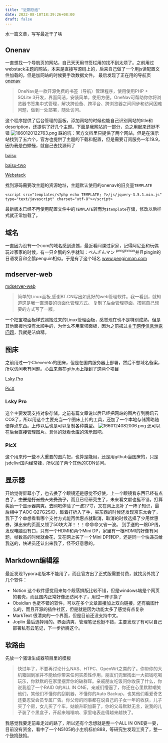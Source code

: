 ```yaml
---
title: "近期总结"
date: 2022-08-10T18:39:26+08:00
draft: false
---
```


水一篇文章，写写最近干了啥

## Onenav

一直想找一个导航页的网站，自己天天用书签栏用的找不到太烦了。之前用过webstack主题的网站，本来是直接写源码上的，后来自己做了一个用js读配置文件加载的，但是加网站的时候要手改数据文件。
最后发现了正在用的导航页[onenav](https://github.com/helloxz/onenav)

> OneNav是一款开源免费的书签（导航）管理程序，使用使用PHP + SQLite 3开发，界面简洁，安装简单，使用方便。OneNav可帮助你你将浏览器书签集中式管理，解决跨设备、跨平台、跨浏览器之间同步和访问困难问题，做到一处部署，随处访问。

这个程序提供了后台管理的面板，添加网站的时候也能自己识别网站的title和description，还提供了好几个主题。下面是我网站的一部分，总之用起来还挺不错
![1660120122763.png](https://img.braindance.top/artical/2022/08/10/62f36c3a7fccb.png)
踩的坑：官方文档里只提供了两个网站，但是在演示站找到了五六个，官方也提供了主题的下载和配置，但是需要订阅服务一年19.9，~~因为我是白嫖怪~~，就自己去找源码了

[baisu](https://gitee.com/baisucode/onenav-theme)

[baisu-two](https://gitee.com/baisucode/baisu-two)

[Webstack](https://github.com/imsyy/OneNav)

找到源码需要改主题的资源地址，主题默认使用的onenav的旧变量`TEMPLATE`

```
<script src="templates/<?php echo TEMPLATE; ?>/js/jquery-3.5.1.min.js" type="text/javascript" charset="utf-8"></script>
```

最新版本已经不再使用配置文件中的`TEMPLATE`转而为`$template`存储，修改以后样式就正常加载了。

## 域名

一直因为没有一个com的域名感到遗憾，最近看间谍过家家，记得阿尼亚和玩偶玩过家家的时候，有一只企鹅的名字就叫：ペんぎんマン  <sup>penginman</sup>并且pingin的日语发音和企鹅penguin相似。于是有了这个域名
www.penginman.com

## mdserver-web

[mdserver-web](https://github.com/midoks/mdserver-web)

> 简单的Linux面板,感谢BT.CN写出如此好的web管理软件。我一看到，就知道这是我一直想要的页面化管理方式。 复制了后台管理界面，按照自己想要的方式写了一版。

一个把宝塔面板样式照搬过来的Linux管理面板，感觉现在也不是特别成熟，但是其他面板也没有太顺手的，为什么不用宝塔面板，因为之前报过[关于网传信息泄露问题](https://github.com/aaPanel/BaoTa/issues/102)，我就是洁癖精。

## 图床

之前用过一个Chevereto的图床，但是在国内服务器上部署，然后不想域名备案，所以访问老有问题。心血来潮在github上搜到了这两个项目

[Lsky Pro](https://github.com/lsky-org/lsky-pro)

[PicX](https://github.com/XPoet/picx)

### Lsky Pro

这个主要发现支持对象存储，之前有篇文章说以后已经把网站的图片存到腾讯云COS了，所以用这个主要充当一个图床上传的工具，还加了一个本地存储策略随便存点东西。上传以后也是可以复制各种类型。
![1660124082006.png](https://img.braindance.top/artical/2022/08/10/62f37bb2cd17f.png)
还可以在后台直接管理图片。具体的就看仓库的演示图吧。

### PicX

这个用来传一些不大重要的图片把，也算是能用，还是用github当图床的，只是jsdelivr国内经常挂，所以加了两个其他的CDN访问。

## 显示器

开始觉得屏幕小了，也去换了个眼镜还是感觉不好使，上一个眼镜看东西已经有点白了，~~主要是打派找人太费劲了~~，而且已经研究生了，未来看文献也挺不错，打算奖励一个显示器爽爽。去网吧体验了一波27寸，又在网上恶补了一阵子知识，最后相中了AOC Q27G2S/D，趁着打折入了手，买东西的时候还发现京东太会了，我下了个单想看看哪个支付方式能再优惠点就取消，取消的时候选择了少用优惠券，弹出来的页面又领了50块大洋！！！😎😎😎又省一波。
到手送的一跟DP线，发现电脑没有口，只有一个HDMI和两个Mini DP，家里有一根HDMI的好像有问题，帧数高的时候就会花，又在网上买了一个Mini DP转DP，还是同一个快递员给我送的，快递员还认出来我了，怪不好意思的。

## Markdown编辑器

最近发现Typora老版本不能用了，而且官方出了正式版需要付费，就找另外找了几个软件：

* Notion
  这个软件感觉用来每个段落排版比较不错，但是windows端是个网页的套壳，而且国内正常好像还访问不了，用过一阵子换了
* Obsidian
  也挺不错的软件，可以在多个文章直接加上双向链接，还有脑图什么的，而且开源的插件社区，但是就是因为功能太多了感觉有点复杂
* MarkText
  很清爽的一个界面，但是目前还没支持中文。
* Joplin
  最后选择用的。界面清爽、管理笔记也挺不错，主要发现了有可以自己部署私有云笔记，下一步折腾这个。

## 软路由

先放一个骚话生成器项目里的模板

> 快过年了，不要再讨论什么NAS、HTPC、OpenWrt之类的了。你带你的大机箱回到家并不能给你带来任何实质性作用，朋友们兜里掏出一大把钱吃喝玩乐，你默默的在家里摆弄你的破群晖。亲戚朋友吃饭问你收获了什么，你说我组了一个RAID 0的ALL IN ONE，亲戚们懵逼了，你还在心里默默嘲笑他们，笑他们不懂你的刮削器，不懂你的Auto Backup，也笑他们看爱奇艺还要忍受会员专属广告。你父母的同事都在说自己的子女一年的收获，儿子买了个房，女儿买了个车，姑娘升职加薪了，你的父母默默无言，说我的儿子装了个黑盒子，开起来嗡嗡响、家里电表走得越来越快了。

我感觉我要走前辈走过的路了，所以还有个念想就是整一个ALL IN ONE耍一耍，目前没有资金，看中了一个N5105的小主机标价888，等研究生发现工资了，整一个鼓捣鼓捣。
